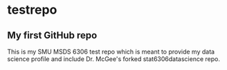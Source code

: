 # testrepo
## My first GitHub repo

This is my SMU MSDS 6306 test repo which is meant to provide my data science profile and include Dr. McGee's forked stat6306datascience repo.
